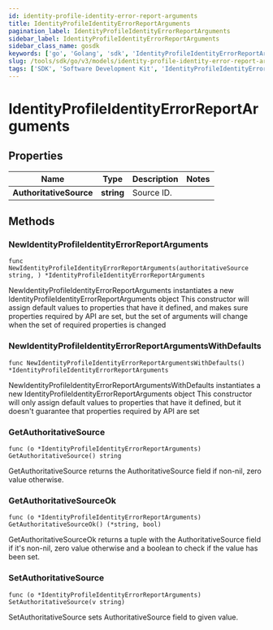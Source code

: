 ```yaml
---
id: identity-profile-identity-error-report-arguments
title: IdentityProfileIdentityErrorReportArguments
pagination_label: IdentityProfileIdentityErrorReportArguments
sidebar_label: IdentityProfileIdentityErrorReportArguments
sidebar_class_name: gosdk
keywords: ['go', 'Golang', 'sdk', 'IdentityProfileIdentityErrorReportArguments', 'IdentityProfileIdentityErrorReportArguments'] 
slug: /tools/sdk/go/v3/models/identity-profile-identity-error-report-arguments
tags: ['SDK', 'Software Development Kit', 'IdentityProfileIdentityErrorReportArguments', 'IdentityProfileIdentityErrorReportArguments']
---
```


# IdentityProfileIdentityErrorReportArguments

## Properties

Name | Type | Description | Notes
------------ | ------------- | ------------- | -------------
**AuthoritativeSource** | **string** | Source ID. | 

## Methods

### NewIdentityProfileIdentityErrorReportArguments

`func NewIdentityProfileIdentityErrorReportArguments(authoritativeSource string, ) *IdentityProfileIdentityErrorReportArguments`

NewIdentityProfileIdentityErrorReportArguments instantiates a new IdentityProfileIdentityErrorReportArguments object
This constructor will assign default values to properties that have it defined,
and makes sure properties required by API are set, but the set of arguments
will change when the set of required properties is changed

### NewIdentityProfileIdentityErrorReportArgumentsWithDefaults

`func NewIdentityProfileIdentityErrorReportArgumentsWithDefaults() *IdentityProfileIdentityErrorReportArguments`

NewIdentityProfileIdentityErrorReportArgumentsWithDefaults instantiates a new IdentityProfileIdentityErrorReportArguments object
This constructor will only assign default values to properties that have it defined,
but it doesn't guarantee that properties required by API are set

### GetAuthoritativeSource

`func (o *IdentityProfileIdentityErrorReportArguments) GetAuthoritativeSource() string`

GetAuthoritativeSource returns the AuthoritativeSource field if non-nil, zero value otherwise.

### GetAuthoritativeSourceOk

`func (o *IdentityProfileIdentityErrorReportArguments) GetAuthoritativeSourceOk() (*string, bool)`

GetAuthoritativeSourceOk returns a tuple with the AuthoritativeSource field if it's non-nil, zero value otherwise
and a boolean to check if the value has been set.

### SetAuthoritativeSource

`func (o *IdentityProfileIdentityErrorReportArguments) SetAuthoritativeSource(v string)`

SetAuthoritativeSource sets AuthoritativeSource field to given value.



